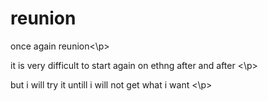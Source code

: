 # reunion
<p>  once again reunion<\p>
<p></p>it is very difficult to start again on ethng after and after <\p>
<p></p>but i will try it untill i will not get what i want <\p>
